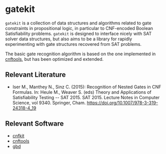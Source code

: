 # gatekit

`gatekit` is a collection of data structures and algorithms related to gate
constraints in propositional logic, in particular to CNF-encoded Boolean
Satisfiability problems. `gatekit` is designed to interface nicely with SAT
solver data structures, but also aims to be a library for rapidly experimenting
with gate structures recovered from SAT problems.

The basic gate recognition algorithm is based on the one implemented in
[cnftools](https://github.com/sat-clique/cnftools), but has been optimized
and extended.

## Relevant Literature

* Iser M., Manthey N., Sinz C. (2015): Recognition of Nested Gates in CNF Formulas.
  In: Heule M., Weaver S. (eds) Theory and Applications of Satisfiability Testing -- SAT 2015. SAT 2015. Lecture Notes in Computer Science, vol 9340. Springer, Cham.
  https://doi.org/10.1007/978-3-319-24318-4_19

## Relevant Software

* [cnfkit](https://github.com/sat-clique/cnfkit)
* [cnftools](https://github.com/sat-clique/cnftools)
* [gbd](https://github.com/udopia/gbd)

